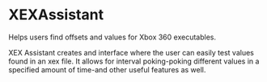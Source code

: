 XEXAssistant
============

Helps users find offsets and values for Xbox 360 executables. 

XEX Assistant creates and interface where the user can easily test values found in an xex file. It allows for interval poking-poking different values in a specified amount of time-and other useful features as well.
